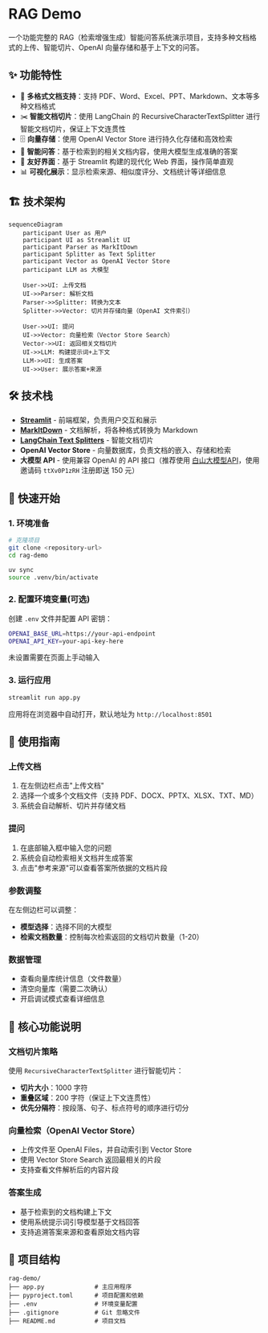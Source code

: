 # RAG Demo

一个功能完整的 RAG（检索增强生成）智能问答系统演示项目，支持多种文档格式的上传、智能切片、OpenAI 向量存储和基于上下文的问答。

## ✨ 功能特性

- 📄 **多格式文档支持**：支持 PDF、Word、Excel、PPT、Markdown、文本等多种文档格式
- ✂️ **智能文档切片**：使用 LangChain 的 RecursiveCharacterTextSplitter 进行智能文档切片，保证上下文连贯性
- 🗄️ **向量存储**：使用 OpenAI Vector Store 进行持久化存储和高效检索
- 🤖 **智能问答**：基于检索到的相关文档内容，使用大模型生成准确的答案
- 🎨 **友好界面**：基于 Streamlit 构建的现代化 Web 界面，操作简单直观
- 📊 **可视化展示**：显示检索来源、相似度评分、文档统计等详细信息

## 🏗️ 技术架构

```mermaid
sequenceDiagram
    participant User as 用户
    participant UI as Streamlit UI
    participant Parser as MarkItDown
    participant Splitter as Text Splitter
    participant Vector as OpenAI Vector Store
    participant LLM as 大模型

    User->>UI: 上传文档
    UI->>Parser: 解析文档
    Parser->>Splitter: 转换为文本
    Splitter->>Vector: 切片并存储向量（OpenAI 文件索引）
    
    User->>UI: 提问
    UI->>Vector: 向量检索（Vector Store Search）
    Vector->>UI: 返回相关文档切片
    UI->>LLM: 构建提示词+上下文
    LLM->>UI: 生成答案
    UI->>User: 展示答案+来源
```

## 🛠️ 技术栈

- **[Streamlit](https://streamlit.io/)** - 前端框架，负责用户交互和展示
- **[MarkItDown](https://github.com/microsoft/markitdown)** - 文档解析，将各种格式转换为 Markdown
- **[LangChain Text Splitters](https://python.langchain.com/docs/modules/data_connection/document_transformers/)** - 智能文档切片
- **OpenAI Vector Store** - 向量数据库，负责文档的嵌入、存储和检索
- **大模型 API** - 使用兼容 OpenAI 的 API 接口（推荐使用 [白山大模型API](https://ai.baishan.com/auth/login?referralCode=ttXv0P1zRH)，使用邀请码 `ttXv0P1zRH` 注册即送 150 元）

## 🚀 快速开始

### 1. 环境准备

```bash
# 克隆项目
git clone <repository-url>
cd rag-demo

uv sync
source .venv/bin/activate
```

### 2. 配置环境变量(可选)

创建 `.env` 文件并配置 API 密钥：

```bash
OPENAI_BASE_URL=https://your-api-endpoint
OPENAI_API_KEY=your-api-key-here
```
未设置需要在页面上手动输入

### 3. 运行应用

```bash
streamlit run app.py
```

应用将在浏览器中自动打开，默认地址为 `http://localhost:8501`

## 📖 使用指南

### 上传文档

1. 在左侧边栏点击"上传文档"
2. 选择一个或多个文档文件（支持 PDF、DOCX、PPTX、XLSX、TXT、MD）
3. 系统会自动解析、切片并存储文档

### 提问

1. 在底部输入框中输入您的问题
2. 系统会自动检索相关文档并生成答案
3. 点击"参考来源"可以查看答案所依据的文档片段

### 参数调整

在左侧边栏可以调整：
- **模型选择**：选择不同的大模型
- **检索文档数量**：控制每次检索返回的文档切片数量（1-20）

### 数据管理

- 查看向量库统计信息（文件数量）
- 清空向量库（需要二次确认）
- 开启调试模式查看详细信息

## 🔧 核心功能说明

### 文档切片策略

使用 `RecursiveCharacterTextSplitter` 进行智能切片：
- **切片大小**：1000 字符
- **重叠区域**：200 字符（保证上下文连贯性）
- **优先分隔符**：按段落、句子、标点符号的顺序进行切分

### 向量检索（OpenAI Vector Store）

- 上传文件至 OpenAI Files，并自动索引到 Vector Store
- 使用 Vector Store Search 返回最相关的片段
- 支持查看文件解析后的内容片段

### 答案生成

- 基于检索到的文档构建上下文
- 使用系统提示词引导模型基于文档回答
- 支持追溯答案来源和查看原始文档内容

## 📁 项目结构

```
rag-demo/
├── app.py              # 主应用程序
├── pyproject.toml      # 项目配置和依赖
├── .env                # 环境变量配置
├── .gitignore          # Git 忽略文件
├── README.md           # 项目文档
```
